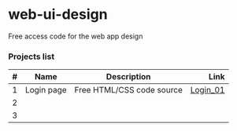 # web-ui-design
Free access code for the web app design


### Projects list

| # |     Name     |               Description                  |         Link          |           
| :-| :----------: | :----------------------------------------: |----------------------:|
| 1 |  Login page  | Free HTML/CSS code source                  | [Login_01](https://github.com/ihuyghens/web-ui-design/tree/main/login-page-01,  "Login page 01")|
| 2 |              |                                            |             |
| 3 |              |                                            |             |
